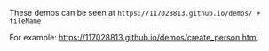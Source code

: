 These demos can be seen at `https://117028813.github.io/demos/ + fileName`

For example: https://117028813.github.io/demos/create_person.html

